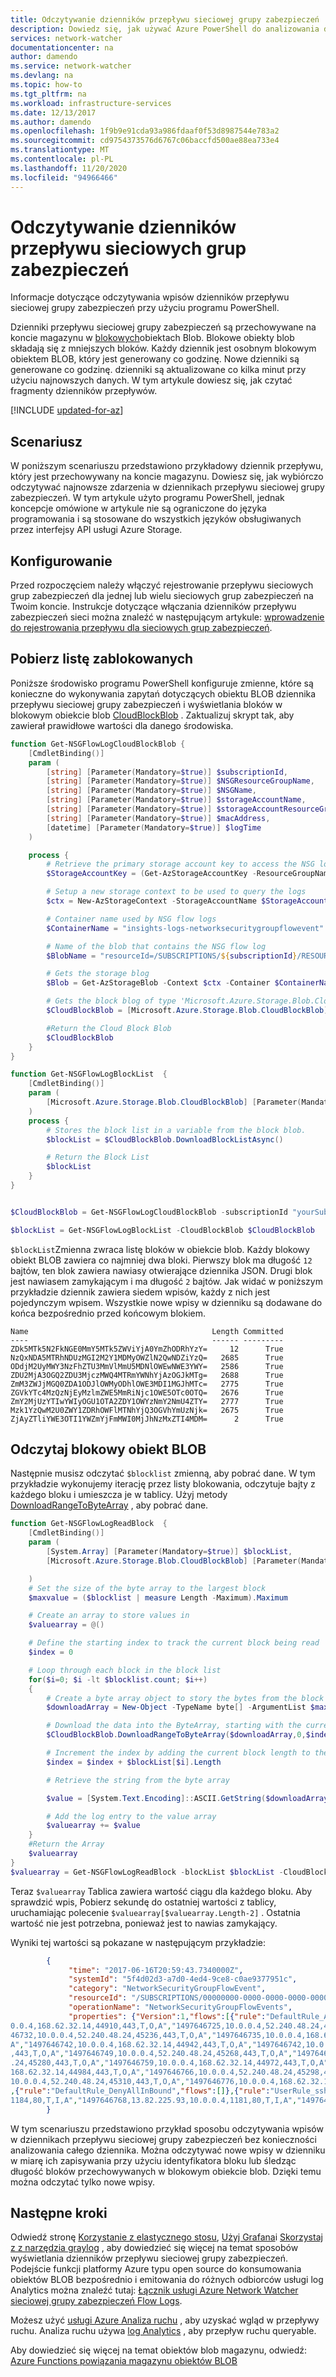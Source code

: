 ```yaml
---
title: Odczytywanie dzienników przepływu sieciowej grupy zabezpieczeń | Microsoft Docs
description: Dowiedz się, jak używać Azure PowerShell do analizowania dzienników przepływu sieciowych grup zabezpieczeń, które są tworzone co godzinę i aktualizowane co kilka minut na platformie Azure Network Watcher.
services: network-watcher
documentationcenter: na
author: damendo
ms.service: network-watcher
ms.devlang: na
ms.topic: how-to
ms.tgt_pltfrm: na
ms.workload: infrastructure-services
ms.date: 12/13/2017
ms.author: damendo
ms.openlocfilehash: 1f9b9e91cda93a986fdaaf0f53d8987544e783a2
ms.sourcegitcommit: cd9754373576d6767c06baccfd500ae88ea733e4
ms.translationtype: MT
ms.contentlocale: pl-PL
ms.lasthandoff: 11/20/2020
ms.locfileid: "94966466"
---
```

# <a name="read-nsg-flow-logs"></a>Odczytywanie dzienników przepływu sieciowych grup zabezpieczeń

Informacje dotyczące odczytywania wpisów dzienników przepływu sieciowej grupy zabezpieczeń przy użyciu programu PowerShell.

Dzienniki przepływu sieciowej grupy zabezpieczeń są przechowywane na koncie magazynu w [blokowych](/rest/api/storageservices/understanding-block-blobs--append-blobs--and-page-blobs)obiektach Blob. Blokowe obiekty blob składają się z mniejszych bloków. Każdy dziennik jest osobnym blokowym obiektem BLOB, który jest generowany co godzinę. Nowe dzienniki są generowane co godzinę. dzienniki są aktualizowane co kilka minut przy użyciu najnowszych danych. W tym artykule dowiesz się, jak czytać fragmenty dzienników przepływów.


[!INCLUDE [updated-for-az](../../includes/updated-for-az.md)]

## <a name="scenario"></a>Scenariusz

W poniższym scenariuszu przedstawiono przykładowy dziennik przepływu, który jest przechowywany na koncie magazynu. Dowiesz się, jak wybiórczo odczytywać najnowsze zdarzenia w dziennikach przepływu sieciowej grupy zabezpieczeń. W tym artykule użyto programu PowerShell, jednak koncepcje omówione w artykule nie są ograniczone do języka programowania i są stosowane do wszystkich języków obsługiwanych przez interfejsy API usługi Azure Storage.

## <a name="setup"></a>Konfigurowanie

Przed rozpoczęciem należy włączyć rejestrowanie przepływu sieciowych grup zabezpieczeń dla jednej lub wielu sieciowych grup zabezpieczeń na Twoim koncie. Instrukcje dotyczące włączania dzienników przepływu zabezpieczeń sieci można znaleźć w następującym artykule: [wprowadzenie do rejestrowania przepływu dla sieciowych grup zabezpieczeń](network-watcher-nsg-flow-logging-overview.md).

## <a name="retrieve-the-block-list"></a>Pobierz listę zablokowanych

Poniższe środowisko programu PowerShell konfiguruje zmienne, które są konieczne do wykonywania zapytań dotyczących obiektu BLOB dziennika przepływu sieciowej grupy zabezpieczeń i wyświetlania bloków w blokowym obiekcie blob [CloudBlockBlob](/dotnet/api/microsoft.azure.storage.blob.cloudblockblob) . Zaktualizuj skrypt tak, aby zawierał prawidłowe wartości dla danego środowiska.

```powershell
function Get-NSGFlowLogCloudBlockBlob {
    [CmdletBinding()]
    param (
        [string] [Parameter(Mandatory=$true)] $subscriptionId,
        [string] [Parameter(Mandatory=$true)] $NSGResourceGroupName,
        [string] [Parameter(Mandatory=$true)] $NSGName,
        [string] [Parameter(Mandatory=$true)] $storageAccountName,
        [string] [Parameter(Mandatory=$true)] $storageAccountResourceGroup,
        [string] [Parameter(Mandatory=$true)] $macAddress,
        [datetime] [Parameter(Mandatory=$true)] $logTime
    )

    process {
        # Retrieve the primary storage account key to access the NSG logs
        $StorageAccountKey = (Get-AzStorageAccountKey -ResourceGroupName $storageAccountResourceGroup -Name $storageAccountName).Value[0]

        # Setup a new storage context to be used to query the logs
        $ctx = New-AzStorageContext -StorageAccountName $StorageAccountName -StorageAccountKey $StorageAccountKey

        # Container name used by NSG flow logs
        $ContainerName = "insights-logs-networksecuritygroupflowevent"

        # Name of the blob that contains the NSG flow log
        $BlobName = "resourceId=/SUBSCRIPTIONS/${subscriptionId}/RESOURCEGROUPS/${NSGResourceGroupName}/PROVIDERS/MICROSOFT.NETWORK/NETWORKSECURITYGROUPS/${NSGName}/y=$($logTime.Year)/m=$(($logTime).ToString("MM"))/d=$(($logTime).ToString("dd"))/h=$(($logTime).ToString("HH"))/m=00/macAddress=$($macAddress)/PT1H.json"

        # Gets the storage blog
        $Blob = Get-AzStorageBlob -Context $ctx -Container $ContainerName -Blob $BlobName

        # Gets the block blog of type 'Microsoft.Azure.Storage.Blob.CloudBlob' from the storage blob
        $CloudBlockBlob = [Microsoft.Azure.Storage.Blob.CloudBlockBlob] $Blob.ICloudBlob

        #Return the Cloud Block Blob
        $CloudBlockBlob
    }
}

function Get-NSGFlowLogBlockList  {
    [CmdletBinding()]
    param (
        [Microsoft.Azure.Storage.Blob.CloudBlockBlob] [Parameter(Mandatory=$true)] $CloudBlockBlob
    )
    process {
        # Stores the block list in a variable from the block blob.
        $blockList = $CloudBlockBlob.DownloadBlockListAsync()

        # Return the Block List
        $blockList
    }
}


$CloudBlockBlob = Get-NSGFlowLogCloudBlockBlob -subscriptionId "yourSubscriptionId" -NSGResourceGroupName "FLOWLOGSVALIDATIONWESTCENTRALUS" -NSGName "V2VALIDATIONVM-NSG" -storageAccountName "yourStorageAccountName" -storageAccountResourceGroup "ml-rg" -macAddress "000D3AF87856" -logTime "11/11/2018 03:00" 

$blockList = Get-NSGFlowLogBlockList -CloudBlockBlob $CloudBlockBlob
```

`$blockList`Zmienna zwraca listę bloków w obiekcie blob. Każdy blokowy obiekt BLOB zawiera co najmniej dwa bloki.  Pierwszy blok ma długość `12` bajtów, ten blok zawiera nawiasy otwierające dziennika JSON. Drugi blok jest nawiasem zamykającym i ma długość `2` bajtów.  Jak widać w poniższym przykładzie dziennik zawiera siedem wpisów, każdy z nich jest pojedynczym wpisem. Wszystkie nowe wpisy w dzienniku są dodawane do końca bezpośrednio przed końcowym blokiem.

```
Name                                         Length Committed
----                                         ------ ---------
ZDk5MTk5N2FkNGE0MmY5MTk5ZWViYjA0YmZhODRhYzY=     12      True
NzQxNDA5MTRhNDUzMGI2M2Y1MDMyOWZlN2QwNDZiYzQ=   2685      True
ODdjM2UyMWY3NzFhZTU3MmVlMmU5MDNlOWEwNWE3YWY=   2586      True
ZDU2MjA3OGQ2ZDU3MjczMWQ4MTRmYWNhYjAzOGJkMTg=   2688      True
ZmM3ZWJjMGQ0ZDA1ODJlOWMyODhlOWE3MDI1MGJhMTc=   2775      True
ZGVkYTc4MzQzNjEyMzlmZWE5MmRiNjc1OWE5OTc0OTQ=   2676      True
ZmY2MjUzYTIwYWIyOGU1OTA2ZDY1OWYzNmY2NmU4ZTY=   2777      True
Mzk1YzQwM2U0ZWY1ZDRhOWFlMTNhYjQ3OGVhYmUzNjk=   2675      True
ZjAyZTliYWE3OTI1YWZmYjFmMWI0MjJhNzMxZTI4MDM=      2      True
```

## <a name="read-the-block-blob"></a>Odczytaj blokowy obiekt BLOB

Następnie musisz odczytać `$blocklist` zmienną, aby pobrać dane. W tym przykładzie wykonujemy iterację przez listy blokowania, odczytuje bajty z każdego bloku i umieszcza je w tablicy. Użyj metody [DownloadRangeToByteArray](/dotnet/api/microsoft.azure.storage.blob.cloudblob.downloadrangetobytearray) , aby pobrać dane.

```powershell
function Get-NSGFlowLogReadBlock  {
    [CmdletBinding()]
    param (
        [System.Array] [Parameter(Mandatory=$true)] $blockList,
        [Microsoft.Azure.Storage.Blob.CloudBlockBlob] [Parameter(Mandatory=$true)] $CloudBlockBlob

    )
    # Set the size of the byte array to the largest block
    $maxvalue = ($blocklist | measure Length -Maximum).Maximum

    # Create an array to store values in
    $valuearray = @()

    # Define the starting index to track the current block being read
    $index = 0

    # Loop through each block in the block list
    for($i=0; $i -lt $blocklist.count; $i++)
    {
        # Create a byte array object to story the bytes from the block
        $downloadArray = New-Object -TypeName byte[] -ArgumentList $maxvalue

        # Download the data into the ByteArray, starting with the current index, for the number of bytes in the current block. Index is increased by 3 when reading to remove preceding comma.
        $CloudBlockBlob.DownloadRangeToByteArray($downloadArray,0,$index, $($blockList[$i].Length)) | Out-Null

        # Increment the index by adding the current block length to the previous index
        $index = $index + $blockList[$i].Length

        # Retrieve the string from the byte array

        $value = [System.Text.Encoding]::ASCII.GetString($downloadArray)

        # Add the log entry to the value array
        $valuearray += $value
    }
    #Return the Array
    $valuearray
}
$valuearray = Get-NSGFlowLogReadBlock -blockList $blockList -CloudBlockBlob $CloudBlockBlob
```

Teraz `$valuearray` Tablica zawiera wartość ciągu dla każdego bloku. Aby sprawdzić wpis, Pobierz sekundę do ostatniej wartości z tablicy, uruchamiając polecenie `$valuearray[$valuearray.Length-2]` . Ostatnia wartość nie jest potrzebna, ponieważ jest to nawias zamykający.

Wyniki tej wartości są pokazane w następującym przykładzie:

```json
        {
             "time": "2017-06-16T20:59:43.7340000Z",
             "systemId": "5f4d02d3-a7d0-4ed4-9ce8-c0ae9377951c",
             "category": "NetworkSecurityGroupFlowEvent",
             "resourceId": "/SUBSCRIPTIONS/00000000-0000-0000-0000-000000000000/RESOURCEGROUPS/CONTOSORG/PROVIDERS/MICROSOFT.NETWORK/NETWORKSECURITYGROUPS/CONTOSONSG",
             "operationName": "NetworkSecurityGroupFlowEvents",
             "properties": {"Version":1,"flows":[{"rule":"DefaultRule_AllowInternetOutBound","flows":[{"mac":"000D3A18077E","flowTuples":["1497646722,10.0.0.4,168.62.32.14,44904,443,T,O,A","1497646722,10.0.0.4,52.240.48.24,45218,443,T,O,A","1497646725,10.
0.0.4,168.62.32.14,44910,443,T,O,A","1497646725,10.0.0.4,52.240.48.24,45224,443,T,O,A","1497646728,10.0.0.4,168.62.32.14,44916,443,T,O,A","1497646728,10.0.0.4,52.240.48.24,45230,443,T,O,A","1497646732,10.0.0.4,168.62.32.14,44922,443,T,O,A","14976
46732,10.0.0.4,52.240.48.24,45236,443,T,O,A","1497646735,10.0.0.4,168.62.32.14,44928,443,T,O,A","1497646735,10.0.0.4,52.240.48.24,45242,443,T,O,A","1497646738,10.0.0.4,168.62.32.14,44934,443,T,O,A","1497646738,10.0.0.4,52.240.48.24,45248,443,T,O,
A","1497646742,10.0.0.4,168.62.32.14,44942,443,T,O,A","1497646742,10.0.0.4,52.240.48.24,45256,443,T,O,A","1497646745,10.0.0.4,168.62.32.14,44948,443,T,O,A","1497646745,10.0.0.4,52.240.48.24,45262,443,T,O,A","1497646749,10.0.0.4,168.62.32.14,44954
,443,T,O,A","1497646749,10.0.0.4,52.240.48.24,45268,443,T,O,A","1497646753,10.0.0.4,168.62.32.14,44960,443,T,O,A","1497646753,10.0.0.4,52.240.48.24,45274,443,T,O,A","1497646756,10.0.0.4,168.62.32.14,44966,443,T,O,A","1497646756,10.0.0.4,52.240.48
.24,45280,443,T,O,A","1497646759,10.0.0.4,168.62.32.14,44972,443,T,O,A","1497646759,10.0.0.4,52.240.48.24,45286,443,T,O,A","1497646763,10.0.0.4,168.62.32.14,44978,443,T,O,A","1497646763,10.0.0.4,52.240.48.24,45292,443,T,O,A","1497646766,10.0.0.4,
168.62.32.14,44984,443,T,O,A","1497646766,10.0.0.4,52.240.48.24,45298,443,T,O,A","1497646769,10.0.0.4,168.62.32.14,44990,443,T,O,A","1497646769,10.0.0.4,52.240.48.24,45304,443,T,O,A","1497646773,10.0.0.4,168.62.32.14,44996,443,T,O,A","1497646773,
10.0.0.4,52.240.48.24,45310,443,T,O,A","1497646776,10.0.0.4,168.62.32.14,45002,443,T,O,A","1497646776,10.0.0.4,52.240.48.24,45316,443,T,O,A","1497646779,10.0.0.4,168.62.32.14,45008,443,T,O,A","1497646779,10.0.0.4,52.240.48.24,45322,443,T,O,A"]}]}
,{"rule":"DefaultRule_DenyAllInBound","flows":[]},{"rule":"UserRule_ssh-rule","flows":[]},{"rule":"UserRule_web-rule","flows":[{"mac":"000D3A18077E","flowTuples":["1497646738,13.82.225.93,10.0.0.4,1180,80,T,I,A","1497646750,13.82.225.93,10.0.0.4,
1184,80,T,I,A","1497646768,13.82.225.93,10.0.0.4,1181,80,T,I,A","1497646780,13.82.225.93,10.0.0.4,1336,80,T,I,A"]}]}]}
        }
```

W tym scenariuszu przedstawiono przykład sposobu odczytywania wpisów w dziennikach przepływu sieciowej grupy zabezpieczeń bez konieczności analizowania całego dziennika. Można odczytywać nowe wpisy w dzienniku w miarę ich zapisywania przy użyciu identyfikatora bloku lub śledząc długość bloków przechowywanych w blokowym obiekcie blob. Dzięki temu można odczytać tylko nowe wpisy.

## <a name="next-steps"></a>Następne kroki


Odwiedź stronę [Korzystanie z elastycznego stosu](network-watcher-visualize-nsg-flow-logs-open-source-tools.md), [Użyj Grafana](network-watcher-nsg-grafana.md)i [Skorzystaj z z narzędzia graylog](network-watcher-analyze-nsg-flow-logs-graylog.md) , aby dowiedzieć się więcej na temat sposobów wyświetlania dzienników przepływu sieciowej grupy zabezpieczeń. Podejście funkcji platformy Azure typu open source do konsumowania obiektów BLOB bezpośrednio i emitowania do różnych odbiorców usługi log Analytics można znaleźć tutaj: [Łącznik usługi Azure Network Watcher sieciowej grupy zabezpieczeń Flow Logs](https://github.com/Microsoft/AzureNetworkWatcherNSGFlowLogsConnector).

Możesz użyć [usługi Azure Analiza ruchu](./traffic-analytics.md) , aby uzyskać wgląd w przepływy ruchu. Analiza ruchu używa [log Analytics](../azure-monitor/log-query/log-analytics-tutorial.md) , aby przepływ ruchu queryable.

Aby dowiedzieć się więcej na temat obiektów blob magazynu, odwiedź: [Azure Functions powiązania magazynu obiektów BLOB](../azure-functions/functions-bindings-storage-blob.md)